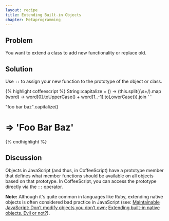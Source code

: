 ```yaml
---
layout: recipe
title: Extending Built-in Objects
chapter: Metaprogramming
---
```

## Problem

You want to extend a class to add new functionality or replace old.

## Solution

Use `::` to assign your new function to the prototype of the object or class.

{% highlight coffeescript %}
String::capitalize = () ->
  (this.split(/\s+/).map (word) -> word[0].toUpperCase() + word[1..-1].toLowerCase()).join ' '

"foo bar     baz".capitalize()
# => 'Foo Bar Baz'
{% endhighlight %}

## Discussion

Objects in JavaScript (and thus, in CoffeeScript) have a prototype member that defines what member functions should be available on all objects based on that prototype. In CoffeeScript, you can access the prototype directly via the `::` operator.

**Note:** Although it's quite common in languages like Ruby, extending native objects is often considered bad practice in JavaScript (see: [Maintainable JavaScript: Don’t modify objects you don’t own](http://www.nczonline.net/blog/2010/03/02/maintainable-javascript-dont-modify-objects-you-down-own/); [Extending built-in native objects. Evil or not?](http://perfectionkills.com/extending-built-in-native-objects-evil-or-not/)).
